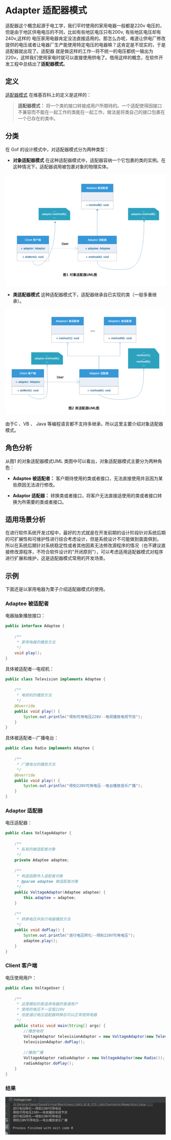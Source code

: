 # Adapter 适配器模式

适配器这个概念起源于电工学，我们平时使用的家用电器一般都是220v 电压的，但是由于地区供电电压的不同，比如有些地区电压只有200v, 有些地区电压却有240v,这样的
电压家用电器肯定没法直接适用的。那怎么办呢，难道让供电厂修改提供的电压或者让电器厂生产能使用特定电压的电器嘛？这肯定是不现实的，于是适配器就出现了。适配器
就是做这样的工作--将不统一的电压都统一输出为220v，这样我们使用家电时就可以直接使用供电了。借用这样的概念，在软件开发工程中总结出了**适配器模式**。

## 定义

[适配器模式](https://zh.wikipedia.org/wiki/%E9%80%82%E9%85%8D%E5%99%A8%E6%A8%A1%E5%BC%8F) 在维基百科上的定义是这样的：

> **适配器模式：** 将一个类的接口转接成用户所期待的。一个适配使得因接口不兼容而不能在一起工作的类能在一起工作，做法是将类自己的接口包裹在一个已存在的类中。

## 分类

在 Gof 的设计模式中，对适配器模式分为两种类型：

+ **对象适配器模式** 在这种适配器模式中，适配器容纳一个它包裹的类的实例。在这种情况下，适配器调用被包裹对象的物理实体。

![对象适配器UML图](../../static/object-adaptor.png)

+ **类适配器模式** 这种适配器模式下，适配器继承自已实现的类（一般多重继承）。

![类适配器UML图](../../static/class-adaptor.png)

由于C 、VB 、 Java 等编程语言都不支持多继承，所以这里主要介绍对象适配器模式。

## 角色分析

从图1 的对象适配器模式UML 类图中可以看出，对象适配器模式主要分为两种角色：

+ **Adaptee 被适配者：** 客户期待使用的类或者接口，无法直接使用并且因为某些原因无法进行修改。

+ **Adaptor 适配器：** 转换类或者接口，将客户无法直接适使用的类或者接口转换为所需要的类或者接口。

## 适用场景分析

在进行软件系统开发过程中，最好的方式就是在开发前期的设计阶段针对系统后期的可扩展性和可维护性进行综合考虑设计，但是系统设计不可能做到面面俱到，
所以在系统后期针对系统稳定性或者其他因素无法修改源程序的情况（也不建议直接修改源程序，不符合软件设计的"开闭原则"），可以考虑适用适配器模式对程序
进行扩展和维护，这是适配器模式常用的开发场景。

## 示例

下面还是以家用电器为栗子介绍适配器模式的使用。

### Adaptee 被适配者

电器抽象播放接口：

```java
public interface Adaptee {

    /**
     * 家用电器的播放方法
     */
    void play();
}
```

具体被适配者--电视机：

```java
public class Television implements Adaptee {

    /**
     * 电视机的播放方法
     */
    @Override
    public void play() {
        System.out.println("得到可用电压220V--电视播放电视节目");
    }
}
```

具体被适配者--广播电台：

```java
public class Radio implements Adaptee {

    /**
     * 广播电台的播放方法
     */
    @Override
    public void play() {
        System.out.println("得到220V可用电压--电台播放音乐广播");
    }
}
```

### Adaptor 适配器

电压适配器：

```java
public class VoltageAdaptor {

    /**
     * 私有的被适配者对象
     */
    private Adaptee adaptee;

    /**
     * 构造函数传入适配者对象
     * @param adaptee 被适配者对象
     */
    public VoltageAdaptor(Adaptee adaptee) {
        this.adaptee = adaptee;
    }

    /**
     * 转换电压并执行电器播放方法
     */
    public void doPlay() {
        System.out.println("进行电压转化--得到220V可用电压");
        adaptee.play();
    }
}
```

### Client 客户端

电压使用用户：

```java
public class VoltageUser {

    /**
     * 这里模拟的是适用电器的普通用户
     * 使用的电压不一定是220V
     * 但是通过电压适配器转换后可以正常使用电器
     */
    public static void main(String[] args) {
        //播放电视
        VoltageAdaptor televisionAdaptor = new VoltageAdaptor(new Television());
        televisionAdaptor.doPlay();

        //播放广播
        VoltageAdaptor radioAdaptor = new VoltageAdaptor(new Radio());
        radioAdaptor.doPlay();
    }
}
```

### 结果

![适配器模式示例结果](../../static/adaptor-result.png)


